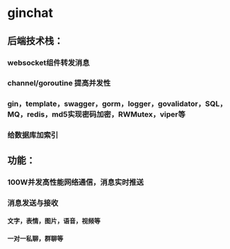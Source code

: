 # ginchat

## 后端技术栈：
### websocket组件转发消息
### channel/goroutine 提高并发性
### gin，template，swagger，gorm，logger，govalidator，SQL，MQ，redis，md5实现密码加密，RWMutex，viper等
### 给数据库加索引

## 功能：
### 100W并发高性能网络通信，消息实时推送
### 消息发送与接收
#### 文字，表情，图片，语音，视频等
#### 一对一私聊，群聊等